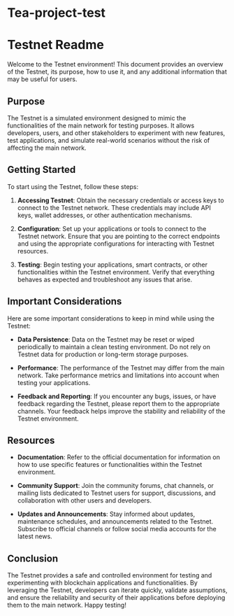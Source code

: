 # Tea-project-test

# Testnet Readme

Welcome to the Testnet environment! This document provides an overview of the Testnet, its purpose, how to use it, and any additional information that may be useful for users.

## Purpose
The Testnet is a simulated environment designed to mimic the functionalities of the main network for testing purposes. It allows developers, users, and other stakeholders to experiment with new features, test applications, and simulate real-world scenarios without the risk of affecting the main network.

## Getting Started
To start using the Testnet, follow these steps:

1. **Accessing Testnet**: Obtain the necessary credentials or access keys to connect to the Testnet network. These credentials may include API keys, wallet addresses, or other authentication mechanisms.

2. **Configuration**: Set up your applications or tools to connect to the Testnet network. Ensure that you are pointing to the correct endpoints and using the appropriate configurations for interacting with Testnet resources.

3. **Testing**: Begin testing your applications, smart contracts, or other functionalities within the Testnet environment. Verify that everything behaves as expected and troubleshoot any issues that arise.

## Important Considerations
Here are some important considerations to keep in mind while using the Testnet:

- **Data Persistence**: Data on the Testnet may be reset or wiped periodically to maintain a clean testing environment. Do not rely on Testnet data for production or long-term storage purposes.

- **Performance**: The performance of the Testnet may differ from the main network. Take performance metrics and limitations into account when testing your applications.

- **Feedback and Reporting**: If you encounter any bugs, issues, or have feedback regarding the Testnet, please report them to the appropriate channels. Your feedback helps improve the stability and reliability of the Testnet environment.

## Resources
- **Documentation**: Refer to the official documentation for information on how to use specific features or functionalities within the Testnet environment.

- **Community Support**: Join the community forums, chat channels, or mailing lists dedicated to Testnet users for support, discussions, and collaboration with other users and developers.

- **Updates and Announcements**: Stay informed about updates, maintenance schedules, and announcements related to the Testnet. Subscribe to official channels or follow social media accounts for the latest news.

## Conclusion
The Testnet provides a safe and controlled environment for testing and experimenting with blockchain applications and functionalities. By leveraging the Testnet, developers can iterate quickly, validate assumptions, and ensure the reliability and security of their applications before deploying them to the main network. Happy testing!
